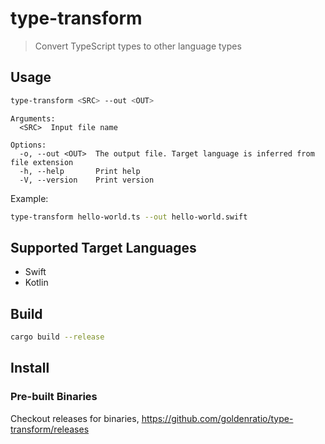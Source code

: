 # type-transform

> Convert TypeScript types to other language types

## Usage

```sh
type-transform <SRC> --out <OUT>
```

```
Arguments:
  <SRC>  Input file name

Options:
  -o, --out <OUT>  The output file. Target language is inferred from file extension
  -h, --help       Print help
  -V, --version    Print version

```

Example:
```sh
type-transform hello-world.ts --out hello-world.swift
```

## Supported Target Languages

- Swift
- Kotlin


## Build

```sh
cargo build --release
```

## Install

### Pre-built Binaries
Checkout releases for binaries,
https://github.com/goldenratio/type-transform/releases
